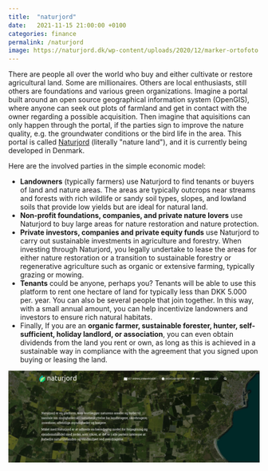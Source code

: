 ```yaml
---
title:  "naturjord"
date:   2021-11-15 21:00:00 +0100
categories: finance
permalink: /naturjord
image: https://naturjord.dk/wp-content/uploads/2020/12/marker-ortofoto.png
---
```

There are people all over the world who buy and either cultivate or restore agricultural land. Some are millionaires. Others are local enthusiasts, still others are foundations and various green organizations. Imagine a portal built around an open source geographical information system (OpenGIS), where anyone can seek out plots of farmland and get in contact with the owner regarding a possible acquisition. Then imagine that aquisitions can only happen through the portal, if the parties sign to improve the nature quality, e.g. the groundwater conditions or the bird life in the area. This portal is called [Naturjord](https://naturjord.dk/) (literally "nature land"), and it is currently being developed in Denmark.

Here are the involved parties in the simple economic model:
* **Landowners** (typically farmers) use Naturjord to find tenants or buyers of land and nature areas. The areas are typically outcrops near streams and forests with rich wildlife or sandy soil types, slopes, and lowland soils that provide low yields but are ideal for natural land.
* **Non-profit foundations, companies, and private nature lovers** use Naturjord to buy large areas for nature restoration and nature protection.
* **Private investors, companies and private equity funds** use Naturjord to carry out sustainable investments in agriculture and forestry. When investing through Naturjord, you legally undertake to lease the areas for either nature restoration or a transition to sustainable forestry or regenerative agriculture such as organic or extensive farming, typically grazing or mowing.
* **Tenants** could be anyone, perhaps you? Tenants will be able to use this platform to rent one hectare of land for typically less than DKK 5.000 per. year. You can also be several people that join together. In this way, with a small annual amount, you can help incentivize landowners and investors to ensure rich natural habitats.
* Finally, If you are an **organic farmer, sustainable forester, hunter, self-sufficient, holiday landlord, or association**, you can even obtain dividends from the land you rent or own, as long as this is achieved in a sustainable way in compliance with the agreement that you signed upon buying or leasing the land.

![Naturjord](_assets/img/Naturjord.png)

<!-- ![image tooltip here](https://media.tourispo.com/images/ecu/entity/e_sight/sight_treet op-walk-neckertal-mogelsberg_n72881-156419-1_l.jpg) -->

